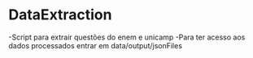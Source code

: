 # DataExtraction

-Script para extrair questões do enem e unicamp
-Para ter acesso aos dados processados entrar em data/output/jsonFiles
